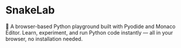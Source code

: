 # SnakeLab
🐍 A browser-based Python playground built with Pyodide and Monaco Editor. Learn, experiment, and run Python code instantly — all in your browser, no installation needed. 
